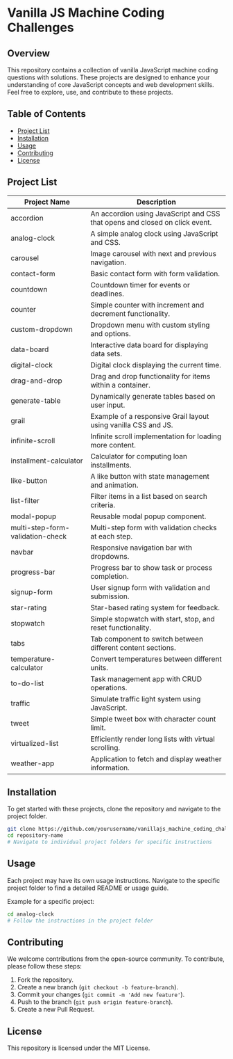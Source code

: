 
# Vanilla JS Machine Coding Challenges

## Overview
This repository contains a collection of vanilla JavaScript machine coding questions with solutions. These projects are designed to enhance your understanding of core JavaScript concepts and web development skills. Feel free to explore, use, and contribute to these projects.

## Table of Contents
- [Project List](#project-list)
- [Installation](#installation)
- [Usage](#usage)
- [Contributing](#contributing)
- [License](#license)

## Project List

| Project Name                  | Description                                  |
|-------------------------------|----------------------------------------------|
| accordion                  | An accordion using JavaScript and CSS that opens and closed on click event.              |
| analog-clock                  | A simple analog clock using JavaScript and CSS.              |
| carousel                      | Image carousel with next and previous navigation.           |
| contact-form                  | Basic contact form with form validation.                    |
| countdown                     | Countdown timer for events or deadlines.                    |
| counter                       | Simple counter with increment and decrement functionality.  |
| custom-dropdown               | Dropdown menu with custom styling and options.              |
| data-board                    | Interactive data board for displaying data sets.            |
| digital-clock                 | Digital clock displaying the current time.                  |
| drag-and-drop                 | Drag and drop functionality for items within a container.   |
| generate-table                | Dynamically generate tables based on user input.            |
| grail                         | Example of a responsive Grail layout using vanilla CSS and JS.    |
| infinite-scroll               | Infinite scroll implementation for loading more content.    |
| installment-calculator        | Calculator for computing loan installments.                 |
| like-button                   | A like button with state management and animation.          |
| list-filter                   | Filter items in a list based on search criteria.            |
| modal-popup                   | Reusable modal popup component.                             |
| multi-step-form-validation-check | Multi-step form with validation checks at each step.      |
| navbar                        | Responsive navigation bar with dropdowns.                   |
| progress-bar                  | Progress bar to show task or process completion.            |
| signup-form                   | User signup form with validation and submission.            |
| star-rating                   | Star-based rating system for feedback.                      |
| stopwatch                     | Simple stopwatch with start, stop, and reset functionality. |
| tabs                          | Tab component to switch between different content sections. |
| temperature-calculator        | Convert temperatures between different units.               |
| to-do-list                    | Task management app with CRUD operations.                   |
| traffic                       | Simulate traffic light system using JavaScript.             |
| tweet                         | Simple tweet box with character count limit.                |
| virtualized-list              | Efficiently render long lists with virtual scrolling.       |
| weather-app                   | Application to fetch and display weather information.       |

## Installation
To get started with these projects, clone the repository and navigate to the project folder.

```sh
git clone https://github.com/yourusername/vanillajs_machine_coding_challenges.git
cd repository-name
# Navigate to individual project folders for specific instructions
```

## Usage
Each project may have its own usage instructions. Navigate to the specific project folder to find a detailed README or usage guide.

Example for a specific project:
```sh
cd analog-clock
# Follow the instructions in the project folder
```

## Contributing
We welcome contributions from the open-source community. To contribute, please follow these steps:

1. Fork the repository.
2. Create a new branch (`git checkout -b feature-branch`).
3. Commit your changes (`git commit -m 'Add new feature'`).
4. Push to the branch (`git push origin feature-branch`).
5. Create a new Pull Request.

## License
This repository is licensed under the MIT License.
